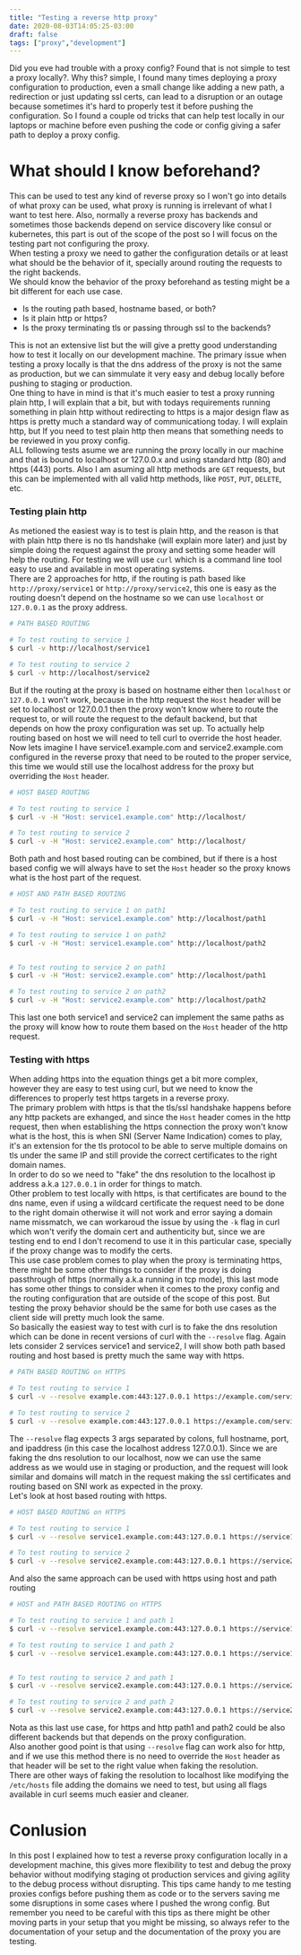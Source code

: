 ```yaml
---
title: "Testing a reverse http proxy"
date: 2020-08-03T14:05:25-03:00
draft: false
tags: ["proxy","development"]
---
```


Did you eve had trouble with a proxy config? Found that is not simple to test a proxy locally?. Why this? simple, I found many times deploying a proxy configuration to production, even a small change like adding a new path, a redirection or just updating ssl certs, can lead to a disruption or an outage because sometimes it's hard to properly test it before pushing the configuration. So I found a couple od tricks that can help test locally in our laptops or machine before even pushing the code or config giving a safer path to deploy a proxy config.

# What should I know beforehand?

This can be used to test any kind of reverse proxy so I won't go into details of what proxy can be used, what proxy is running is irrelevant of what I want to test here. Also, normally a reverse proxy has backends and sometimes those backends depend on service discovery like consul or kubernetes, this part is out of the scope of the post so I will focus on the testing part not configuring the proxy.  
When testing a proxy we need to gather the configuration details or at least what should be the behavior of it, specially around routing the requests to the right backends.  
We should know the behavior of the proxy beforehand as testing might be a bit different for each use case.

- Is the routing path based, hostname based, or both?
- Is it plain http or https?
- Is the proxy terminating tls or passing through ssl to the backends?

This is not an extensive list but the will give a pretty good understanding how to test it locally on our development machine. The primary issue when testing a proxy locally is that the dns address of the proxy is not the same as production, but we can simmulate it very easy and debug locally before pushing to staging or production.  
One thing to have in mind is that it's much easier to test a proxy running plain http, I will explain that a bit, but with todays requirements running something in plain http without redirecting to https is a major design flaw as https is pretty much a standard way of communicationg today. I will explain http, but If you need to test plain http then means that something needs to be reviewed in you proxy config.  
ALL following tests asume we are running the proxy locally in our machine and that is bound to localhost or 127.0.0.x and using standard http (80) and https (443) ports. Also I am asuming all http methods are `GET` requests, but this can be implemented with all valid http methods, like `POST`, `PUT`, `DELETE`, etc.

### Testing plain http

As metioned the easiest way is to test is plain http, and the reason is that with plain http there is no tls handshake (will explain more later) and just by simple doing the request against the proxy and setting some header will help the routing. For testing we will use `curl` which is a command line tool easy to use and available in most operating systems.  
There are 2 approaches for http, if the routing is path based like `http://proxy/service1` or `http://proxy/service2`, this one is easy as the routing doesn't depend on the hostname so we can use `localhost` or `127.0.0.1` as the proxy address.

```bash
# PATH BASED ROUTING

# To test routing to service 1
$ curl -v http://localhost/service1

# To test routing to service 2
$ curl -v http://localhost/service2
```
But if the routing at the proxy is based on hostname either then `localhost` or `127.0.0.1` won't work, because in the http request the `Host` header will be set to localhost or 127.0.0.1 then the proxy won't know where to route the request to, or will route the request to the default backend, but that depends on how the proxy configuration was set up. To actually help routing based on host we will need to tell curl to override the host header.  
Now lets imagine I have service1.example.com and service2.example.com configured in the reverse proxy that need to be routed to the proper service, this time we would still use the localhost address for the proxy but overriding the `Host` header.
```bash
# HOST BASED ROUTING

# To test routing to service 1
$ curl -v -H "Host: service1.example.com" http://localhost/

# To test routing to service 2
$ curl -v -H "Host: service2.example.com" http://localhost/
```
Both path and host based routing can be combined, but if there is a host based config we will always have to set the `Host` header so the proxy knows what is the host part of the request.
```bash
# HOST AND PATH BASED ROUTING

# To test routing to service 1 on path1
$ curl -v -H "Host: service1.example.com" http://localhost/path1

# To test routing to service 1 on path2
$ curl -v -H "Host: service1.example.com" http://localhost/path2


# To test routing to service 2 on path1
$ curl -v -H "Host: service2.example.com" http://localhost/path1

# To test routing to service 2 on path2
$ curl -v -H "Host: service2.example.com" http://localhost/path2
```
This last one both service1 and service2 can implement the same paths as the proxy will know how to route them based on the `Host` header of the http request.

### Testing with https

When adding https into the equation things get a bit more complex, however they are easy to test using curl, but we need to know the differences to properly test https targets in a reverse proxy.  
The primary problem with https is that the tls/ssl handshake happens before any http packets are exhanged, and since the `Host` header comes in the http request, then when establishing the https connection the proxy won't know what is the host, this is when SNI (Server Name Indication) comes to play, it's an extension for the tls protocol to be able to serve multiple domains on tls under the same IP and still provide the correct certificates to the right domain names.  
In order to do so we need to "fake" the dns resolution to the localhost ip address a.k.a `127.0.0.1` in order for things to match.  
Other problem to test locally with https, is that certificates are bound to the dns name, even if using a wildcard certificate the request need to be done to the right domain otherwise it will not work and error saying a domain name missmatch, we can workaroud the issue by using the `-k` flag in curl which won't verify the domain cert and authenticity but, since we are testing end to end I don't recomend to use it in this particular case, specially if the proxy change was to modify the certs.  
This use case problem comes to play when the proxy is terminating https, there might be some other things to consider if the proxy is doing passthrough of https (normally a.k.a running in tcp mode), this last mode has some other things to consider when it comes to the proxy config and the routing configuration that are outside of the scope of this post. But testing the proxy behavior should be the same for both use cases as the client side will pretty much look the same.  
So basically the easiest way to test with curl is to fake the dns resolution which can be done in recent versions of curl with the `--resolve` flag. Again lets consider 2 services service1 and service2, I will show both path based routing and host based is pretty much the same way with https.

```bash
# PATH BASED ROUTING on HTTPS

# To test routing to service 1
$ curl -v --resolve example.com:443:127.0.0.1 https://example.com/service1

# To test routing to service 2
$ curl -v --resolve example.com:443:127.0.0.1 https://example.com/service2
```

The `--resolve` flag expects 3 args separated by colons, full hostname, port, and ipaddress (in this case the localhost address 127.0.0.1). Since we are faking the dns resolution to our localhost, now we can use the same address as we would use in staging or production, and the request will look similar and domains will match in the request making the ssl certificates and routing based on SNI work as expected in the proxy.  
Let's look at host based routing with https.

```bash
# HOST BASED ROUTING on HTTPS

# To test routing to service 1
$ curl -v --resolve service1.example.com:443:127.0.0.1 https://service1.example.com/

# To test routing to service 2
$ curl -v --resolve service2.example.com:443:127.0.0.1 https://service2.example.com/
```

And also the same approach can be used with https using host and path routing

```bash
# HOST and PATH BASED ROUTING on HTTPS

# To test routing to service 1 and path 1
$ curl -v --resolve service1.example.com:443:127.0.0.1 https://service1.example.com/path1

# To test routing to service 1 and path 2
$ curl -v --resolve service1.example.com:443:127.0.0.1 https://service1.example.com/path2


# To test routing to service 2 and path 1
$ curl -v --resolve service2.example.com:443:127.0.0.1 https://service2.example.com/path1

# To test routing to service 2 and path 2
$ curl -v --resolve service2.example.com:443:127.0.0.1 https://service2.example.com/path2
```

Nota as this last use case, for https and http path1 and path2 could be also different backends but that depends on the proxy configuration.  
Also another good point is that using `--resolve` flag can work also for http, and if we use this method there is no need to override the `Host` header as that header will be set to the right value when faking the resolution.  
There are other ways of faking the resolution to localhost like modifying the `/etc/hosts` file adding the domains we need to test, but using all flags available in curl seems much easier and cleaner.

# Conlusion

In this post I explained how to test a reverse proxy configuration locally in a development machine, this gives more flexibility to test and debug the proxy behavior without modifying staging ot production services and giving agility to the debug process without disrupting. This tips came handy to me testing proxies configs before pushing them as code or to the servers saving me some disruptions in some cases where I pushed the wrong config. But remember you need to be careful with this tips as there might be other moving parts in your setup that you might be missing, so always refer to the documentation of your setup and the documentation of the proxy you are testing.